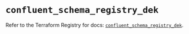 # `confluent_schema_registry_dek`

Refer to the Terraform Registry for docs: [`confluent_schema_registry_dek`](https://registry.terraform.io/providers/confluentinc/confluent/2.11.0/docs/resources/schema_registry_dek).
